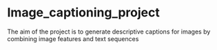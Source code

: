 # Image_captioning_project
The aim of the project is to generate descriptive captions for images by combining image features and text sequences

